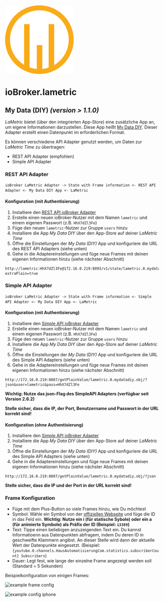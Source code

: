 ![Logo](../../admin/lametric.png)

# ioBroker.lametric

## My Data (DIY) *(version > 1.1.0)*

*LaMetric* bietet (über den integrierten App-Store) eine zusätzliche App an, um eigene Informationen darzustellen. Diese App heißt [My Data DIY](https://apps.lametric.com/apps/my_data__diy_/8942). Dieser Adapter erstellt einen Datenpunkt im erforderlichen Format.

Es können verschiedene API Adapter genutzt werden, um Daten zur *LaMetric Time* zu übertragen:

- REST API Adapter (empfohlen)
- Simple API Adapter

### REST API Adapter

```ioBroker LaMetric Adapter -> State with Frame information <- REST API Adapter <- My Data DIY App <- LaMetric```

#### Konfiguration (mit Authentisierung)

1. Installiere den [REST API ioBroker Adapter](https://github.com/ioBroker/ioBroker.rest-api)
2. Erstelle einen neuen ioBroker-Nutzer mit dem Namen ``lametric`` und einem eigenen Passwort (z.B. ``HhX7dZl3Fe``)
3. Füge den neuen ``lametric``-Nutzer zur Gruppe ``users`` hinzu
4. Installiere die App *My Data DIY* über den App-Store auf deiner *LaMetric Time*
5. Öffne die Einstellungen der *My Data (DIY)* App und konfiguriere die URL des REST API Adapters (siehe unten)
6. Gehe in die Adaptereinstellungen und füge neue Frames mit deinen eigenen Informationen hinzu (siehe nächster Abschnitt)

```
http://lametric:HhX7dZl3Fe@172.16.0.219:8093/v1/state/lametric.0.mydatadiy.obj/plain?extraPlain=true
```

### Simple API Adapter

```ioBroker LaMetric Adapter -> State with Frame information <- Simple API Adapter <- My Data DIY App <- LaMetric```

#### Konfiguration (mit Authentisierung)

1. Installiere den [Simple API ioBroker Adapter](https://github.com/ioBroker/ioBroker.simple-api)
2. Erstelle einen neuen ioBroker-Nutzer mit dem Namen ``lametric`` und einem eigenen Passwort (z.B. ``HhX7dZl3Fe``)
3. Füge den neuen ``lametric``-Nutzer zur Gruppe ``users`` hinzu
4. Installiere die App *My Data DIY* über den App-Store auf deiner *LaMetric Time*
5. Öffne die Einstellungen der *My Data (DIY)* App und konfiguriere die URL des Simple API Adapters (siehe unten)
6. Gehe in die Adaptereinstellungen und füge neue Frames mit deinen eigenen Informationen hinzu (siehe nächster Abschnitt)

```
http://172.16.0.219:8087/getPlainValue/lametric.0.mydatadiy.obj/?json&user=lametric&pass=HhX7dZl3Fe
```

**Wichtig: Nutze das json-Flag des SimpleAPI Adapters (verfügbar seit Version 2.6.2)**

**Stelle sicher, dass die IP, der Port, Benutzername und Passwort in der URL korrekt sind!**

#### Konfiguration (ohne Authentisierung)

1. Installiere den [Simple API ioBroker Adapter](https://github.com/ioBroker/ioBroker.simple-api)
2. Installiere die App *My Data DIY* über den App-Store auf deiner *LaMetric Time*
3. Öffne die Einstellungen der *My Data (DIY)* App und konfiguriere die URL des Simple API Adapters (siehe unten)
4. Gehe in die Adaptereinstellungen und füge neue Frames mit deinen eigenen Informationen hinzu (siehe nächster Abschnitt)

```
http://172.16.0.219:8087/getPlainValue/lametric.0.mydatadiy.obj/?json
```

**Stelle sicher, dass die IP und der Port in der URL korrekt sind!**

### Frame Konfiguration

- Füge mit dem Plus-Button so viele Frames hinzu, wie Du möchtest
- Symbol: Wähle ein Symbol von der [offiziellen Webseite](https://developer.lametric.com/icons) und füge die ID in das Feld ein. **Wichtig: Nutze ein i (für statische Sybole) oder ein a (für animierte Symbole) als Präfix der ID (Beispiel: `i3389`)**
- Text: Tippe einen beliebigen anzuzeigenden Text ein. Du kannst Informatioenn aus Datenpunkten abfragem, indem Du deren ID in geschweifte Klammern angibst. An dieser Stelle wird dann der aktuelle Wert der Datenpunkte eingesetzt. (Beispiel: `{youtube.0.channels.HausAutomatisierungCom.statistics.subscriberCount} Subscribers`)
- Dauer: Legt fest, wie lange der einzelne Frame angezeigt werden soll (Standard = 5 Sekunden)

Beispielkonfiguration von einigen Frames:

![example frame config](./img/my-data-diy.png)

![example config iphone](./img/my-data-diy-iphone.png)